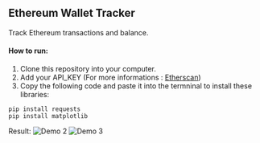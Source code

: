 ## Ethereum Wallet Tracker
Track Ethereum transactions and balance.
#### How to run:
1. Clone this repository into your computer.
2. Add your API_KEY (For more informations : [Etherscan](https://etherscan.io/myapikey))
3. Copy the following code and paste it into the termninal to install these libraries:
```
pip install requests
pip install matplotlib
```

Result:
![Demo 2](https://user-images.githubusercontent.com/62722834/159129573-73d69a58-eb58-44ff-9b51-90b07f1c73ae.PNG)
![Demo 3](https://user-images.githubusercontent.com/62722834/159130106-58c946ef-6610-4a80-85c6-9ba12f857542.png)

